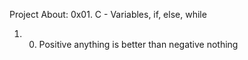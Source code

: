 Project About:
0x01. C - Variables, if, else, while
1. 0. Positive anything is better than negative nothing 
